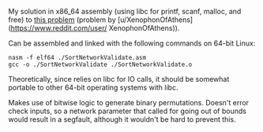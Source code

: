 My solution in x86_64 assembly (using libc for printf, scanf, malloc, and free) to [this problem](https://www.reddit.com/r/dailyprogrammer/comments/36m83a/20150520_challenge_215_intermediate_validating/) (problem by [u/XenophonOfAthens](https://www.reddit.com/user/ XenophonOfAthens)).    

Can be assembled and linked with the following commands on 64-bit Linux:

    nasm -f elf64 ./SortNetworkValidate.asm
    gcc -o ./SortNetworkValidate ./SortNetworkValidate.o
    
Theoretically, since relies on libc for IO calls, it should be somewhat portable to other 64-bit operating systems with libc.

Makes use of bitwise logic to generate binary permutations.  Doesn't error check inputs, so a network parameter that called for going out of bounds would result in a segfault, although it wouldn't be hard to prevent this.

